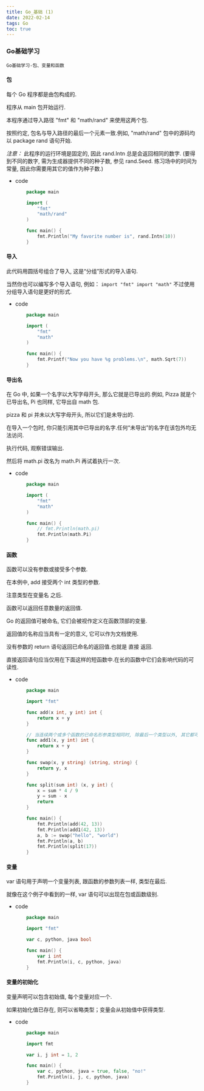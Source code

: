 ```yaml
---
title: Go_基础 (1)
date: 2022-02-14
tags: Go
toc: true
---
```


### Go基础学习
    Go基础学习-包、变量和函数

<!-- more -->

#### 包

每个 Go 程序都是由包构成的.

程序从 main 包开始运行.

本程序通过导入路径 "fmt" 和 "math/rand" 来使用这两个包.

按照约定, 包名与导入路径的最后一个元素一致.例如, "math/rand" 包中的源码均以 package rand 语句开始.

*注意：* 此程序的运行环境是固定的, 因此 rand.Intn 总是会返回相同的数字. (要得到不同的数字, 需为生成器提供不同的种子数, 参见 rand.Seed. 练习场中的时间为常量, 因此你需要用其它的值作为种子数.)

- code
    ```go
        package main

        import (
            "fmt"
            "math/rand"
        )

        func main() {
            fmt.Println("My favorite number is", rand.Intn(10))
        }
    ```

#### 导入
此代码用圆括号组合了导入, 这是“分组”形式的导入语句.

当然你也可以编写多个导入语句, 例如：
    ```
        import "fmt"
        import "math"
    ```
不过使用分组导入语句是更好的形式.

- code
    ```go
        package main

        import (
            "fmt"
            "math"
        )

        func main() {
            fmt.Printf("Now you have %g problems.\n", math.Sqrt(7))
        }
    ```

#### 导出名
在 Go 中, 如果一个名字以大写字母开头, 那么它就是已导出的.例如, Pizza 就是个已导出名, Pi 也同样, 它导出自 math 包.

pizza 和 pi 并未以大写字母开头, 所以它们是未导出的.

在导入一个包时, 你只能引用其中已导出的名字.任何“未导出”的名字在该包外均无法访问.

执行代码, 观察错误输出.

然后将 math.pi 改名为 math.Pi 再试着执行一次.

- code
    ```go
        package main

        import (
            "fmt"
            "math"
        )

        func main() {
            // fmt.Println(math.pi)
            fmt.Println(math.Pi)
        }
    ```

#### 函数
函数可以没有参数或接受多个参数.

在本例中, add 接受两个 int 类型的参数.

注意类型在变量名 之后.

函数可以返回任意数量的返回值.

Go 的返回值可被命名, 它们会被视作定义在函数顶部的变量.

返回值的名称应当具有一定的意义, 它可以作为文档使用.

没有参数的 return 语句返回已命名的返回值.也就是 直接 返回.

直接返回语句应当仅用在下面这样的短函数中.在长的函数中它们会影响代码的可读性.

- code
    ```go
        package main

        import "fmt"

        func add(x int, y int) int {
            return x + y
        }

        // 当连续两个或多个函数的已命名形参类型相同时, 除最后一个类型以外, 其它都可以省略
        func add1(x, y int) int {
            return x + y
        }

        func swap(x, y string) (string, string) {
            return y, x
        }

        func split(sum int) (x, y int) {
            x = sum * 4 / 9
            y = sum - x
            return
        }

        func main() {
            fmt.Println(add(42, 13))
            fmt.Println(add1(42, 13))
            a, b := swap("hello", "world")
	        fmt.Println(a, b)
            fmt.Println(split(17))
        }
    ```

#### 变量
var 语句用于声明一个变量列表, 跟函数的参数列表一样, 类型在最后.

就像在这个例子中看到的一样, var 语句可以出现在包或函数级别.

- code
    ```go
        package main

        import "fmt"

        var c, python, java bool

        func main() {
            var i int
            fmt.Println(i, c, python, java)
        }
    ```

#### 变量的初始化
变量声明可以包含初始值, 每个变量对应一个.

如果初始化值已存在, 则可以省略类型；变量会从初始值中获得类型.

- code
    ```go
        package main

        import fmt

        var i, j int = 1, 2

        func main() {
            var c, python, java = true, false, "no!"
            fmt.Println(i, j, c, python, java)
        }
    ```


